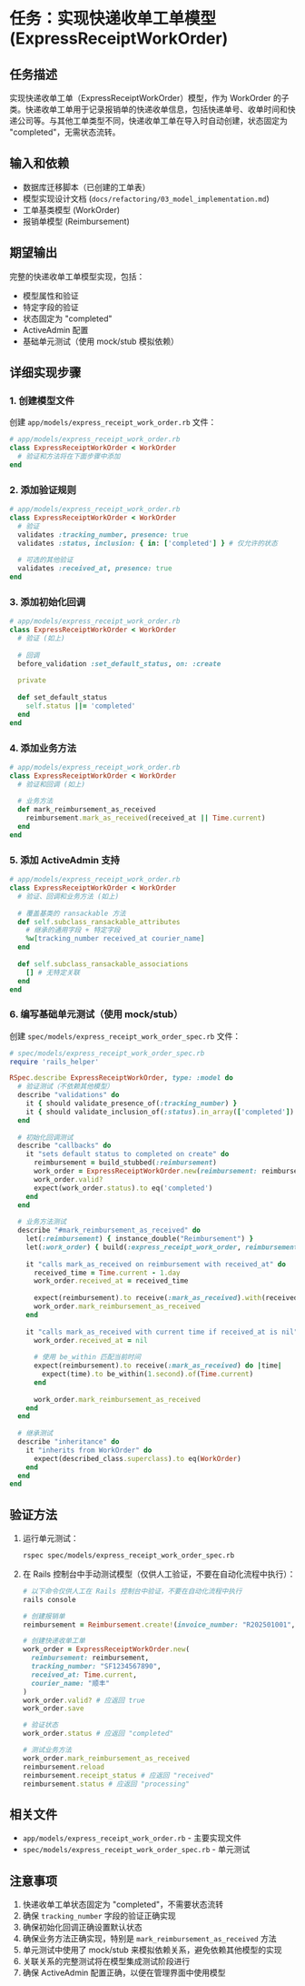 # 任务：实现快递收单工单模型 (ExpressReceiptWorkOrder)

## 任务描述

实现快递收单工单（ExpressReceiptWorkOrder）模型，作为 WorkOrder 的子类。快递收单工单用于记录报销单的快递收单信息，包括快递单号、收单时间和快递公司等。与其他工单类型不同，快递收单工单在导入时自动创建，状态固定为 "completed"，无需状态流转。

## 输入和依赖

- 数据库迁移脚本（已创建的工单表）
- 模型实现设计文档 (`docs/refactoring/03_model_implementation.md`)
- 工单基类模型 (WorkOrder)
- 报销单模型 (Reimbursement)

## 期望输出

完整的快递收单工单模型实现，包括：
- 模型属性和验证
- 特定字段的验证
- 状态固定为 "completed"
- ActiveAdmin 配置
- 基础单元测试（使用 mock/stub 模拟依赖）

## 详细实现步骤

### 1. 创建模型文件

创建 `app/models/express_receipt_work_order.rb` 文件：

```ruby
# app/models/express_receipt_work_order.rb
class ExpressReceiptWorkOrder < WorkOrder
  # 验证和方法将在下面步骤中添加
end
```

### 2. 添加验证规则

```ruby
# app/models/express_receipt_work_order.rb
class ExpressReceiptWorkOrder < WorkOrder
  # 验证
  validates :tracking_number, presence: true
  validates :status, inclusion: { in: ['completed'] } # 仅允许的状态
  
  # 可选的其他验证
  validates :received_at, presence: true
end
```

### 3. 添加初始化回调

```ruby
# app/models/express_receipt_work_order.rb
class ExpressReceiptWorkOrder < WorkOrder
  # 验证 (如上)
  
  # 回调
  before_validation :set_default_status, on: :create
  
  private
  
  def set_default_status
    self.status ||= 'completed'
  end
end
```

### 4. 添加业务方法

```ruby
# app/models/express_receipt_work_order.rb
class ExpressReceiptWorkOrder < WorkOrder
  # 验证和回调 (如上)
  
  # 业务方法
  def mark_reimbursement_as_received
    reimbursement.mark_as_received(received_at || Time.current)
  end
end
```

### 5. 添加 ActiveAdmin 支持

```ruby
# app/models/express_receipt_work_order.rb
class ExpressReceiptWorkOrder < WorkOrder
  # 验证、回调和业务方法 (如上)
  
  # 覆盖基类的 ransackable 方法
  def self.subclass_ransackable_attributes
    # 继承的通用字段 + 特定字段
    %w[tracking_number received_at courier_name]
  end
  
  def self.subclass_ransackable_associations
    [] # 无特定关联
  end
end
```

### 6. 编写基础单元测试（使用 mock/stub）

创建 `spec/models/express_receipt_work_order_spec.rb` 文件：

```ruby
# spec/models/express_receipt_work_order_spec.rb
require 'rails_helper'

RSpec.describe ExpressReceiptWorkOrder, type: :model do
  # 验证测试（不依赖其他模型）
  describe "validations" do
    it { should validate_presence_of(:tracking_number) }
    it { should validate_inclusion_of(:status).in_array(['completed']) }
  end
  
  # 初始化回调测试
  describe "callbacks" do
    it "sets default status to completed on create" do
      reimbursement = build_stubbed(:reimbursement)
      work_order = ExpressReceiptWorkOrder.new(reimbursement: reimbursement, tracking_number: "SF1234")
      work_order.valid?
      expect(work_order.status).to eq('completed')
    end
  end
  
  # 业务方法测试
  describe "#mark_reimbursement_as_received" do
    let(:reimbursement) { instance_double("Reimbursement") }
    let(:work_order) { build(:express_receipt_work_order, reimbursement: reimbursement) }
    
    it "calls mark_as_received on reimbursement with received_at" do
      received_time = Time.current - 1.day
      work_order.received_at = received_time
      
      expect(reimbursement).to receive(:mark_as_received).with(received_time)
      work_order.mark_reimbursement_as_received
    end
    
    it "calls mark_as_received with current time if received_at is nil" do
      work_order.received_at = nil
      
      # 使用 be_within 匹配当前时间
      expect(reimbursement).to receive(:mark_as_received) do |time|
        expect(time).to be_within(1.second).of(Time.current)
      end
      
      work_order.mark_reimbursement_as_received
    end
  end
  
  # 继承测试
  describe "inheritance" do
    it "inherits from WorkOrder" do
      expect(described_class.superclass).to eq(WorkOrder)
    end
  end
end
```

## 验证方法

1. 运行单元测试：
   ```bash
   rspec spec/models/express_receipt_work_order_spec.rb
   ```

2. 在 Rails 控制台中手动测试模型（仅供人工验证，不要在自动化流程中执行）：
   ```ruby
   # 以下命令仅供人工在 Rails 控制台中验证，不要在自动化流程中执行
   rails console
   
   # 创建报销单
   reimbursement = Reimbursement.create!(invoice_number: "R202501001", status: "pending", is_electronic: false)
   
   # 创建快递收单工单
   work_order = ExpressReceiptWorkOrder.new(
     reimbursement: reimbursement,
     tracking_number: "SF1234567890",
     received_at: Time.current,
     courier_name: "顺丰"
   )
   work_order.valid? # 应返回 true
   work_order.save
   
   # 验证状态
   work_order.status # 应返回 "completed"
   
   # 测试业务方法
   work_order.mark_reimbursement_as_received
   reimbursement.reload
   reimbursement.receipt_status # 应返回 "received"
   reimbursement.status # 应返回 "processing"
   ```

## 相关文件

- `app/models/express_receipt_work_order.rb` - 主要实现文件
- `spec/models/express_receipt_work_order_spec.rb` - 单元测试

## 注意事项

1. 快递收单工单状态固定为 "completed"，不需要状态流转
2. 确保 `tracking_number` 字段的验证正确实现
3. 确保初始化回调正确设置默认状态
4. 确保业务方法正确实现，特别是 `mark_reimbursement_as_received` 方法
5. 单元测试中使用了 mock/stub 来模拟依赖关系，避免依赖其他模型的实现
6. 关联关系的完整测试将在模型集成测试阶段进行
7. 确保 ActiveAdmin 配置正确，以便在管理界面中使用模型